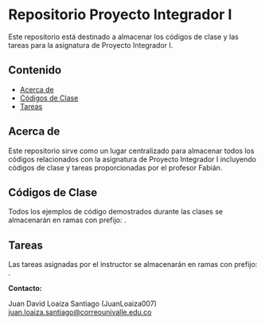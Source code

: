 # Repositorio Proyecto Integrador I

Este repositorio está destinado a almacenar los códigos de clase y las tareas para la asignatura de Proyecto Integrador I.

## Contenido

- [Acerca de](#acerca-de)
- [Códigos de Clase](#códigos-de-clase)
- [Tareas](#tareas)

## Acerca de

Este repositorio sirve como un lugar centralizado para almacenar todos los códigos relacionados con la asignatura de Proyecto Integrador I incluyendo códigos de clase y tareas proporcionadas por el profesor Fabián.

## Códigos de Clase

Todos los ejemplos de código demostrados durante las clases se almacenarán en ramas con prefijo: <por definir...>.

## Tareas

Las tareas asignadas por el instructor se almacenarán en ramas con prefijo: <por definir...>.

**Contacto:**

Juan David Loaiza Santiago (JuanLoaiza007)  
juan.loaiza.santiago@correounivalle.edu.co
